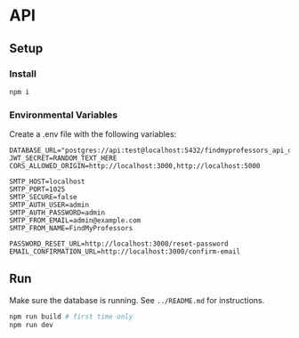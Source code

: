 # API

## Setup
### Install

```bash
npm i
```

### Environmental Variables

Create a .env file with the following variables:

```
DATABASE_URL="postgres://api:test@localhost:5432/findmyprofessors_api_development"
JWT_SECRET=RANDOM_TEXT_HERE
CORS_ALLOWED_ORIGIN=http://localhost:3000,http://localhost:5000

SMTP_HOST=localhost
SMTP_PORT=1025
SMTP_SECURE=false
SMTP_AUTH_USER=admin
SMTP_AUTH_PASSWORD=admin
SMTP_FROM_EMAIL=admin@example.com
SMTP_FROM_NAME=FindMyProfessors

PASSWORD_RESET_URL=http://localhost:3000/reset-password
EMAIL_CONFIRMATION_URL=http://localhost:3000/confirm-email
```

## Run

Make sure the database is running. See `../README.md` for instructions.

```bash
npm run build # first time only
npm run dev
```


